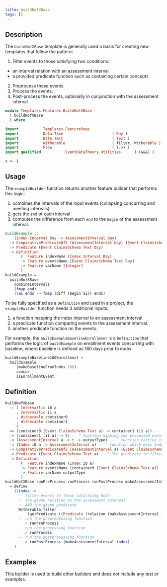 ```yaml
---
title: buildNofXBase
tags: []
---
```


## Description

The `buildNofXBase` template is generally used a basis for creating new templates that follow the pattern:

1. Filter events to those satisfying two conditions:
  * an interval relation with an assessment interval
  * a provided predicate function such as containing certain concepts
2. Preprocess these events.
3. Process the events.
4. Post-process the events, optionally in conjunction with the assessment interval

```haskell module
module Templates.Features.BuildNofXBase
  ( buildNofXBase 
  ) where

import           Templates.FeatureReqs
import           Data.Time                      ( Day )
import           Data.Text                      ( Text )
import           Witherable                     ( filter, Witherable )
import           Flow                           ( (.>) )
import qualified           EventDataTheory.Utilities      ( (&&&) )
```

```{r, echo = FALSE }
x <- 1
```

## Usage

The `exampleBuilder` function returns another feature builder that performs this logic:

1. combines the intervals of the input events (collapsing concurring and meeting intervals)
2. gets the `end` of each interval
3. computes the difference from each `end` to the `begin` of the assessment interval.

```haskell usage
buildExample :: 
    (Index Interval Day -> AssessmentInterval Day) 
  -> ComparativePredicateOf2 (AssessmentInterval Day) (Event ClaimsSchema Text Day) 
  -> Predicate (Event ClaimsSchema Text Day)
  -> Definition
       (  Feature indexName (Index Interval Day)
       -> Feature eventsName [Event ClaimsSchema Text Day]
       -> Feature varName [Integer]
       )
buildExample =
  buildNofXBase 
    combineIntervals 
    (fmap end)
    (\ai ends -> fmap (diff (begin ai)) ends)
```

To be fully specified as a `Definition` and used in a project, the `exampleBuilder` function needs 3 additional inputs:

1. a function mapping the index interval to an assessment interval.
2. a predicate function comparing events to the assessment interval.
3. another predicate function on the events.

For example, the `buildExampleBaselineEnrollment` is a `Definition` that performs the logic of `buildExample` on enrollment events concurring with baseline, where baseline is defined as 180 days prior to index.

```haskell usage
buildExampleBaseline180Enrollment = 
  buildExample
     (makeBaselineFromIndex 180)
     concur
     isEnrollmentEvent
```

## Definition

```haskell
buildNofXBase
  :: ( Intervallic i0 a
     , Intervallic i1 a
     , Witherable container0
     , Witherable container1
     )
  => (container0 (Event ClaimsSchema Text a) -> container1 (i1 a)) -- ^ function mapping a container of events to a container of intervallic intervals (which could be events!)
  -> (container1 (i1 a) -> t) -- ^ function mapping the processed events to an intermediate type
  -> (AssessmentInterval a -> t -> outputType) -- ^ function casting intermediate type to output type with the option to use the assessment interval
  -> (Index i0 a -> AssessmentInterval a) -- ^ function which maps index interval to interval in which to assess the feature
  -> ComparativePredicateOf2 (AssessmentInterval a) (Event ClaimsSchema Text a) -- ^ the interval relation of the input events to the assessment interval
  -> Predicate (Event ClaimsSchema Text a) -- ^ The predicate to filter to Enrollment events (e.g. 'FeatureEvents.isEnrollment')
  -> Definition
       (  Feature indexName (Index i0 a)
       -> Feature eventsName (container0 (Event ClaimsSchema Text a))
       -> Feature varName outputType
       )
buildNofXBase runPreProcess runProcess runPostProcess makeAssessmentInterval relation predicate
  = define
    (\index ->
      -- filter events to those satisfying both
      -- the given relation to the assessment interval
      -- AND the given predicate
      Witherable.filter
          (getPredicate ((Predicate (relation (makeAssessmentInterval index))) &&& predicate))
      -- run the preprocessing function
        .> runPreProcess
      -- run the processing function
        .> runProcess
      -- run the postprocessing function
        .> runPostProcess (makeAssessmentInterval index)
    )
```

## Examples

This builder is used to build other builders and does not include any test or examples.
